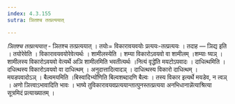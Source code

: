 ```yaml
---
index: 4.3.155
sutra: ञितश्च तत्प्रत्ययात्

---
```

_ञितश्च तत्प्रत्ययात्_ - ञितश्च तत्प्रत्ययात् । तयोः= विकारावयवयोः प्रत्ययः-तत्प्रत्ययः । तदाह — ञिद्य इति । तयोरेवेति । विकारावयवयोरेवेत्यर्थः । शामीलस्येति । शम्या विकारोऽवयवो वा शामीलम् ।शम्याः ष्यञ् । शामीलस्य विकारोऽवयवो वेत्यर्थे अञि शामीलमिति भवतीत्यर्थः ।नित्यं वृद्धे॑ति मयटोऽपवादः । दाधित्थमिति । दधित्थस्य विकारोऽवयवो वा दाधित्थम् । अनुदात्तादित्वादञ् । दाधित्थस्य विकारो दाधित्थम् । मयडपवादोऽञ् । बैल्वमयमिति ।बिस्वादिभ्यो॑णिति बिल्वशब्दादणि बैल्वः । तस्य विकार इत्यर्थे मयडेव, न त्वञ् । अणो ञित्त्वाऽभावादिति भावः । भाष्ये तुविकारावयवप्रत्ययान्तात्पुनस्तत्प्रत्यया अनभिधानान्ने॑त्याश्रित्या सूत्रमिदं प्रत्याख्यातम् ।